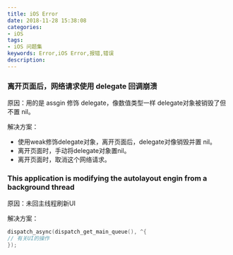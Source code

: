 ```yaml
---
title: iOS Error
date: 2018-11-28 15:38:08
categories:
- iOS
tags:
- iOS 问题集
keywords: Error,iOS Error,报错,错误
description:
---
```

### 离开页面后，网络请求使用 delegate 回调崩溃
原因：用的是 assgin 修饰 delegate，像数值类型一样 delegate对象被销毁了但不置 nil。
<!-- more -->
解决方案：
- 使用weak修饰delegate对象，离开页面后，delegate对像销毁并置 nil。
- 离开页面时，手动将delegate对象置nil。
- 离开页面时，取消这个网络请求。

### This application is modifying the autolayout engin from a background thread
原因：未回主线程刷新UI

解决方案： 
```Objective-C
dispatch_async(dispatch_get_main_queue(), ^{
// 有关UI的操作
});
```
